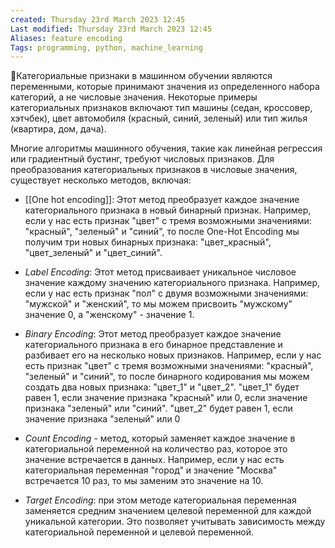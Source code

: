 ```yaml
---
created: Thursday 23rd March 2023 12:45
Last modified: Thursday 23rd March 2023 12:45
Aliases: feature encoding
Tags: programming, python, machine_learning
---
```


📌Категориальные признаки в машинном обучении являются переменными, которые принимают значения из определенного набора категорий, а не числовые значения. Некоторые примеры категориальных признаков включают тип машины (седан, кроссовер, хэтчбек), цвет автомобиля (красный, синий, зеленый) или тип жилья (квартира, дом, дача).

Многие алгоритмы машинного обучения, такие как линейная регрессия или градиентный бустинг, требуют числовых признаков. Для преобразования категориальных признаков в числовые значения, существует несколько методов, включая:


-  [[One hot encoding]]: Этот метод преобразует каждое значение категориального признака в новый бинарный признак. Например, если у нас есть признак "цвет" с тремя возможными значениями: "красный", "зеленый" и "синий", то после One-Hot Encoding мы получим три новых бинарных признака: "цвет_красный", "цвет_зеленый" и "цвет_синий".
    
- *Label Encoding*: Этот метод присваивает уникальное числовое значение каждому значению категориального признака. Например, если у нас есть признак "пол" с двумя возможными значениями: "мужской" и "женский", то мы можем присвоить "мужскому" значение 0, а "женскому" - значение 1.
    
- *Binary Encoding*: Этот метод преобразует каждое значение категориального признака в его бинарное представление и разбивает его на несколько новых признаков. Например, если у нас есть признак "цвет" с тремя возможными значениями: "красный", "зеленый" и "синий", то после бинарного кодирования мы можем создать два новых признака: "цвет_1" и "цвет_2". "цвет_1" будет равен 1, если значение признака "красный" или 0, если значение признака "зеленый" или "синий". "цвет_2" будет равен 1, если значение признака "зеленый" или 0
- *Count Encoding* - метод, который заменяет каждое значение в категориальной переменной на количество раз, которое это значение встречается в данных. Например, если у нас есть категориальная переменная "город" и значение "Москва" встречается 10 раз, то мы заменим это значение на 10.
- *Target Encoding*: при этом методе категориальная переменная заменяется средним значением целевой переменной для каждой уникальной категории. Это позволяет учитывать зависимость между категориальной переменной и целевой переменной.




